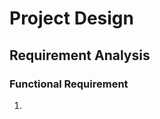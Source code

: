 # Project Design

## Requirement Analysis

### Functional Requirement

1. 
<!--stackedit_data:
eyJoaXN0b3J5IjpbMzI4ODM3MDMxXX0=
-->